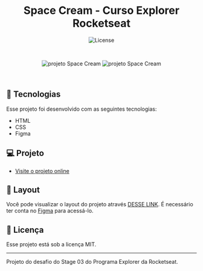 <h1 align="center"> Space Cream - Curso Explorer Rocketseat </h1>

<p align="center">
  <img alt="License" src="https://img.shields.io/static/v1?label=license&message=MIT&color=49AA26&labelColor=000000">
</p>

<br>

<p align="center">
  <img alt="projeto Space Cream" src="">
  <img alt="projeto Space Cream" src="">
</p>

<br>

## 🚀 Tecnologias

Esse projeto foi desenvolvido com as seguintes tecnologias:

- HTML 
- CSS
- Figma


## 💻 Projeto

- [Visite o projeto online]()


## 🔖 Layout

Você pode visualizar o layout do projeto através [DESSE LINK](https://www.figma.com/file/uYxAxfqEzRqiodEWf0LZcj/Stage-03---Grid-com-anima%C3%A7%C3%B5es-(Copy)?node-id=0%3A1&t=CYiCtmT8APFaEsyI-0). É necessário ter conta no [Figma](https://figma.com) para acessá-lo.

## :memo: Licença

Esse projeto está sob a licença MIT.

---

Projeto do desafio do Stage 03 do Programa Explorer da Rocketseat.